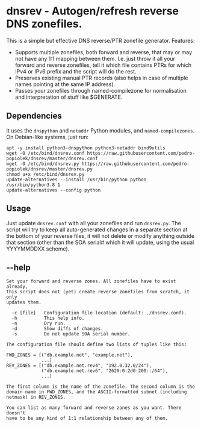 # dnsrev - Autogen/refresh reverse DNS zonefiles.

This is a simple but effective DNS reverse/PTR zonefile generator.
Features:

 * Supports multiple zonefiles, both forward and reverse, that may or
   may not have any 1:1 mapping between them. I.e. just throw it all
   your forward and reverse zonefiles, tell it which file contains PTRs
   for which IPv4 or IPv6 prefix and the script will do the rest.
 * Preserves existing manual PTR records (also helps in case of multiple
   names pointing at the same IP address).
 * Passes your zonefiles through named-compilezone for normalisation and
   interpretation of stuff like $GENERATE.

## Dependencies

It uses the `dnspython` and `netaddr` Python modules, and
`named-compilezones`. On Debian-like systems, just run:

```
apt -y install python3-dnspython python3-netaddr bind9utils
wget -O /etc/bind/dnsrev.conf https://raw.githubusercontent.com/pedro-popiolek/dnsrev/master/dnsrev.conf
wget -O /etc/bind/dnsrev.py https://raw.githubusercontent.com/pedro-popiolek/dnsrev/master/dnsrev.py
chmod u+x /etc/bind/dnsrev.py
update-alternatives --install /usr/bin/python python /usr/bin/python3.8 1
update-alternatives --config python
```

## Usage

Just update `dnsrev.conf` with all your zonefiles and run `dnsrev.py`.
The script will try to keep all auto-generated changes in a separate
section at the bottom of your reverse files, it will not delete or
modify anything outside that section (other than the SOA serial# which
it will update, using the usual YYYYMMDDXX scheme).

## --help

```
Set your forward and reverse zones. All zonefiles have to exist already,
this script does not (yet) create reverse zonefiles from scratch, it only
updates them.

  -c [file]   Configuration file location (default: ./dnsrev.conf).
  -h          This help info.
  -n          Dry run.
  -d          Show diffs of changes.
  -s          Do not update SOA serial number.

The configuration file should define two lists of tuples like this:

FWD_ZONES = [("db.example.net", "example.net"),
             ...]
REV_ZONES = [("db.example.net.rev4", "192.0.32.0/24"),
             ("db.example.net.rev6", "2620:0:2d0:200::/64"),
             ...]

The first column is the name of the zonefile. The second column is the
domain name in FWD_ZONES, and the ASCII-formatted subnet (including   
netmask) in REV_ZONES.

You can list as many forward and reverse zones as you want. There doesn't
have to be any kind of 1:1 relationship between any of them.
```
